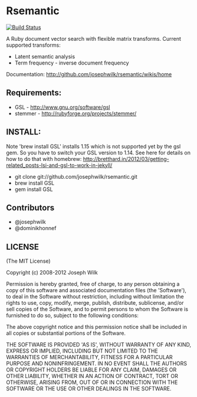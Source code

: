 # Rsemantic

[![Build Status](https://secure.travis-ci.org/josephwilk/rsemantic.png?branch=master)](http://travis-ci.org/josephwilk/rsemantic)

A Ruby document vector search with flexible matrix transforms. Current supported transforms: 

* Latent semantic analysis
* Term frequency - inverse document frequency

Documentation: http://github.com/josephwilk/rsemantic/wikis/home

## Requirements:

* GSL - http://www.gnu.org/software/gsl
* stemmer - http://rubyforge.org/projects/stemmer/

## INSTALL:

Note 'brew install GSL' installs 1.15 which is not supported yet by the gsl gem. So you have to switch your GSL version to 1.14.
See here for details on how to do that with homebrew: http://bretthard.in/2012/03/getting-related_posts-lsi-and-gsl-to-work-in-jekyll/

* git clone git://github.com/josephwilk/rsemantic.git
* brew install GSL
* gem install GSL

## Contributors
* @josephwilk
* @dominikhonnef

## LICENSE

(The MIT License)

Copyright (c) 2008-2012 Joseph Wilk

Permission is hereby granted, free of charge, to any person obtaining
a copy of this software and associated documentation files (the
'Software'), to deal in the Software without restriction, including
without limitation the rights to use, copy, modify, merge, publish,
distribute, sublicense, and/or sell copies of the Software, and to
permit persons to whom the Software is furnished to do so, subject to
the following conditions:

The above copyright notice and this permission notice shall be
included in all copies or substantial portions of the Software.

THE SOFTWARE IS PROVIDED 'AS IS', WITHOUT WARRANTY OF ANY KIND,
EXPRESS OR IMPLIED, INCLUDING BUT NOT LIMITED TO THE WARRANTIES OF
MERCHANTABILITY, FITNESS FOR A PARTICULAR PURPOSE AND NONINFRINGEMENT.
IN NO EVENT SHALL THE AUTHORS OR COPYRIGHT HOLDERS BE LIABLE FOR ANY
CLAIM, DAMAGES OR OTHER LIABILITY, WHETHER IN AN ACTION OF CONTRACT,
TORT OR OTHERWISE, ARISING FROM, OUT OF OR IN CONNECTION WITH THE
SOFTWARE OR THE USE OR OTHER DEALINGS IN THE SOFTWARE.


